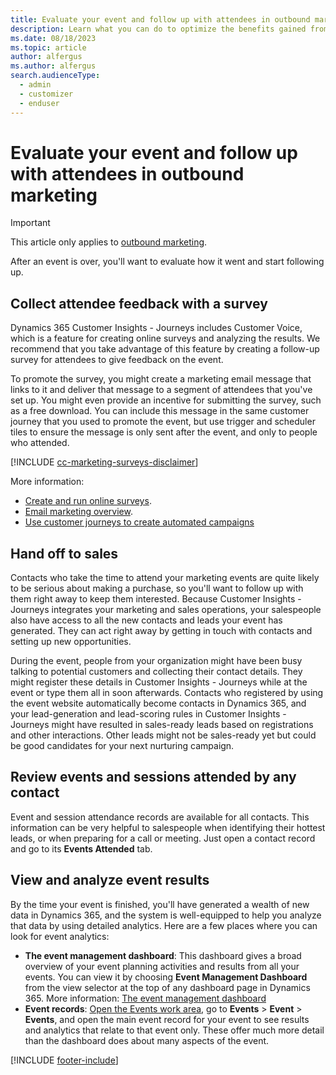 ```yaml
---
title: Evaluate your event and follow up with attendees in outbound marketing
description: Learn what you can do to optimize the benefits gained from your event by collecting feedback, analyzing attendance data, and handing leads off to sales from outbound marketing.
ms.date: 08/18/2023
ms.topic: article
author: alfergus
ms.author: alfergus
search.audienceType: 
  - admin
  - customizer
  - enduser
---
```


# Evaluate your event and follow up with attendees in outbound marketing

> [!IMPORTANT]
> This article only applies to [outbound marketing](/dynamics365/marketing/user-guide).

After an event is over, you'll want to evaluate how it went and start following up.

## Collect attendee feedback with a survey

Dynamics 365 Customer Insights - Journeys includes Customer Voice, which is a feature for creating online surveys and analyzing the results. We recommend that you take advantage of this feature by creating a follow-up survey for attendees to give feedback on the event.

To promote the survey, you might create a marketing email message that links to it and deliver that message to a segment of attendees that you've set up. You might even provide an incentive for submitting the survey, such as a free download. You can include this message in the same customer journey that you used to promote the event, but use trigger and scheduler tiles to ensure the message is only sent after the event, and only to people who attended.

[!INCLUDE [cc-marketing-surveys-disclaimer](./includes/cc-marketing-surveys-disclaimer.md)]

More information:

- [Create and run online surveys](customer-voice.md).
- [Email marketing overview](prepare-marketing-emails.md).
- [Use customer journeys to create automated campaigns](customer-journeys-create-automated-campaigns.md)

## Hand off to sales

Contacts who take the time to attend your marketing events are quite likely to be serious about making a purchase, so you'll want to follow up with them right away to keep them interested. Because Customer Insights - Journeys integrates your marketing and sales operations, your salespeople also have access to all the new contacts and leads your event has generated. They can act right away by getting in touch with contacts and setting up new opportunities.

During the event, people from your organization might have been busy talking to potential customers and collecting their contact details. They might register these details in Customer Insights - Journeys while at the event or type them all in soon afterwards. Contacts who registered by using the event website automatically become contacts in Dynamics 365, and your lead-generation and lead-scoring rules in Customer Insights - Journeys might have resulted in sales-ready leads based on registrations and other interactions. Other leads might not be sales-ready yet but could be good candidates for your next nurturing campaign.

## Review events and sessions attended by any contact

Event and session attendance records are available for all contacts. This information can be very helpful to salespeople when identifying their hottest leads, or when preparing for a call or meeting. Just open a contact record and go to its **Events Attended** tab.

## View and analyze event results

By the time your event is finished, you'll have generated a wealth of new data in Dynamics 365, and the system is well-equipped to help you analyze that data by using detailed analytics. Here are a few places where you can look for event analytics:

- **The event management dashboard**: This dashboard gives a broad overview of your event planning activities and results from all your events. You can view it by choosing **Event Management Dashboard** from the view selector at the top of any dashboard page in Dynamics 365. More information: [The event management dashboard](event-management-dashboard.md)
- **Event records**: [Open the Events work area](open-events.md), go to **Events** > **Event** > **Events**, and open the main event record for your event to see results and analytics that relate to that event only. These offer much more detail than the dashboard does about many aspects of the event.

[!INCLUDE [footer-include](./includes/footer-banner.md)]